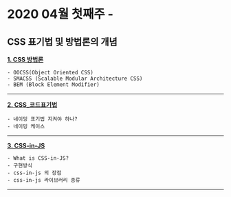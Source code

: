 # 2020 04월 첫째주 -
## CSS 표기법 및 방법론의 개념

**[1. CSS 방법론](https://github.com/dabin-lee/ux/tree/master/CSS_Convention/con_2/css_metodologia.md)**

    - OOCSS(Object Oriented CSS)
    - SMACSS (Scalable Modular Architecture CSS)
    - BEM (Block Element Modifier)

---

**[2. CSS_코드표기법](https://github.com/dabin-lee/ux/tree/master/CSS_Convention/con_2/css_case_type.md)**

    - 네이밍 표기법 지켜야 하나?
    - 네이밍 케이스

---

**[3. CSS-in-JS](https://github.com/dabin-lee/ux/tree/master/CSS_Convention/con_2/css-in-js.md)**

    - What is CSS-in-JS?
    - 구현방식
    - css-in-js 의 장점
    - css-in-js 라이브러리 종류
---